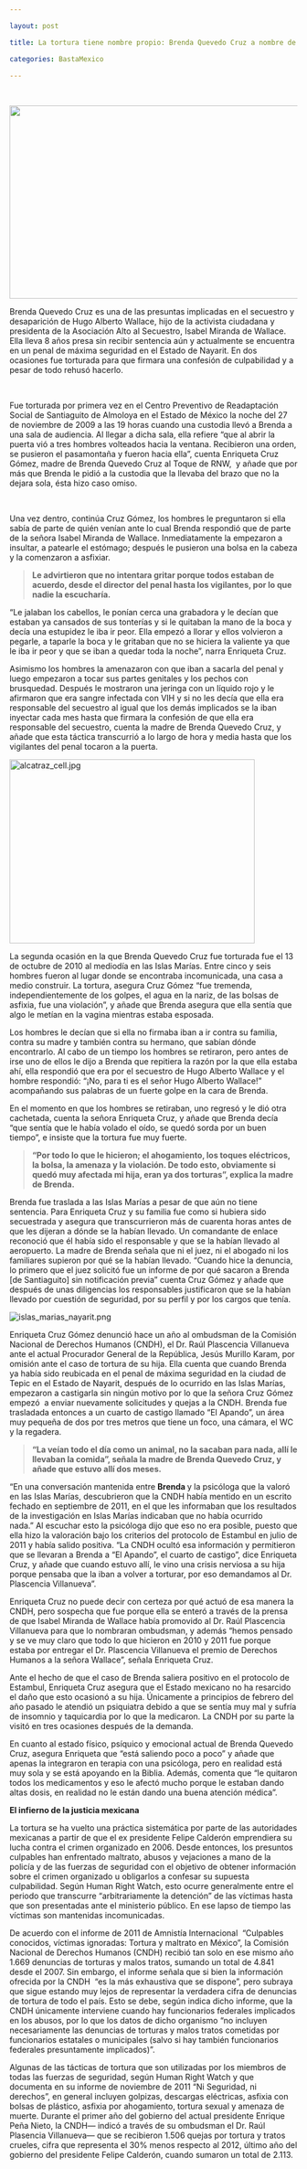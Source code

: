 ```yaml
---

layout: post

title: La tortura tiene nombre propio: Brenda Quevedo Cruz a nombre de Isabel Miranda de Wallace

categories: BastaMexico

---
```


<p>&nbsp;</p>
<p><img src="http://mexicoporflorencecassez.files.wordpress.com/2014/01/brenda-antes-y-despues1.jpg?w=595&amp;h=338" alt="" width="595" height="338" /></p>
<p>Brenda Quevedo Cruz es una de las presuntas implicadas en el secuestro y desaparici&oacute;n de Hugo Alberto Wallace, hijo de la activista ciudadana y presidenta de la Asociaci&oacute;n Alto al Secuestro, Isabel Miranda de Wallace. Ella lleva 8 a&ntilde;os presa sin recibir sentencia a&uacute;n y actualmente se encuentra en un penal de m&aacute;xima seguridad en el Estado de Nayarit. En dos ocasiones fue torturada para que firmara una confesi&oacute;n de culpabilidad y a pesar de todo rehus&oacute; hacerlo.</p>
<p><strong>&nbsp;</strong></p>
<p>Fue torturada por primera vez en el Centro Preventivo de Readaptaci&oacute;n Social de Santiaguito de Almoloya en el Estado de M&eacute;xico la noche del 27 de noviembre de 2009 a las 19 horas cuando una custodia llev&oacute; a Brenda a una sala de audiencia. Al llegar a dicha sala, ella refiere &ldquo;que al abrir la puerta vi&oacute; a tres hombres volteados hacia la ventana. Recibieron una orden, se pusieron el pasamonta&ntilde;a y fueron hacia ella&rdquo;, cuenta Enriqueta Cruz G&oacute;mez, madre de Brenda Quevedo Cruz al Toque de RNW,&nbsp; y a&ntilde;ade que por m&aacute;s que Brenda le pidi&oacute; a la custodia que la llevaba del brazo que no la dejara sola, &eacute;sta hizo caso omiso.</p>
<div id="media-soundcloud-1" class="media-soundcloud-outer-wrapper">&nbsp;</div>
<p>Una vez dentro, contin&uacute;a Cruz G&oacute;mez, los hombres le preguntaron si ella sab&iacute;a de parte de qui&eacute;n ven&iacute;an ante lo cual Brenda respondi&oacute; que de parte de la se&ntilde;ora Isabel Miranda de Wallace. Inmediatamente la empezaron a insultar, a patearle el est&oacute;mago; despu&eacute;s le pusieron una bolsa en la cabeza y la comenzaron a asfixiar.</p>
<blockquote>
<p><strong>Le advirtieron que no intentara gritar porque todos estaban de acuerdo, desde el director del penal hasta los vigilantes, por lo que nadie la escuchar&iacute;a.</strong></p>
</blockquote>
<p>&ldquo;Le jalaban los cabellos, le pon&iacute;an cerca una grabadora y le dec&iacute;an que estaban ya cansados de sus tonter&iacute;as y si le quitaban la mano de la boca y dec&iacute;a una estupidez le iba ir peor. Ella empez&oacute; a llorar y ellos volvieron a pegarle, a taparle la boca y le gritaban que no se hiciera la valiente ya que le iba ir peor y que se iban a quedar toda la noche&rdquo;, narra Enriqueta Cruz.</p>
<p>Asimismo los hombres la amenazaron con que iban a sacarla del penal y luego empezaron a tocar sus partes genitales y los pechos con brusquedad. Despu&eacute;s le mostraron una jeringa con un l&iacute;quido rojo y le afirmaron que era sangre infectada con VIH y si no les dec&iacute;a que ella era responsable del secuestro al igual que los dem&aacute;s implicados se la iban inyectar cada mes hasta que firmara la confesi&oacute;n de que ella era responsable del secuestro, cuenta la madre de Brenda Quevedo Cruz, y a&ntilde;ade que esta t&aacute;ctica transcurri&oacute; a lo largo de hora y media hasta que los vigilantes del penal tocaron a la puerta.</p>
<p><img class="media-element file-original aligncenter" title="alcatraz_cell.jpg" src="http://eltoque.com/sites/eltoque.com/files/alcatraz_cell.jpg" alt="alcatraz_cell.jpg" width="429" height="322" /></p>
<p>La segunda ocasi&oacute;n en la que Brenda Quevedo Cruz fue torturada fue el 13 de octubre de 2010 al mediod&iacute;a en las Islas Mar&iacute;as. Entre cinco y seis hombres fueron al lugar donde se encontraba incomunicada, una casa a medio construir. La tortura, asegura Cruz G&oacute;mez &ldquo;fue tremenda, independientemente de los golpes, el agua en la nariz, de las bolsas de asfixia, fue una violaci&oacute;n&rdquo;, y a&ntilde;ade que Brenda asegura que ella sent&iacute;a que algo le met&iacute;an en la vagina mientras estaba esposada.</p>
<p>Los hombres le dec&iacute;an que si ella no firmaba iban a ir contra su familia, contra su madre y tambi&eacute;n contra su hermano, que sab&iacute;an d&oacute;nde encontrarlo. Al cabo de un tiempo los hombres se retiraron, pero antes de irse uno de ellos le dijo a Brenda que repitiera la raz&oacute;n por la que ella estaba ah&iacute;, ella respondi&oacute; que era por el secuestro de Hugo Alberto Wallace y el hombre respondi&oacute;: &ldquo;&iexcl;No, para ti es el se&ntilde;or Hugo Alberto Wallace!&rdquo; acompa&ntilde;ando sus palabras de un fuerte golpe en la cara de Brenda.</p>
<p>En el momento en que los hombres se retiraban, uno regres&oacute; y le di&oacute; otra cachetada, cuenta la se&ntilde;ora Enriqueta Cruz, y a&ntilde;ade que Brenda dec&iacute;a &ldquo;que sent&iacute;a que le hab&iacute;a volado el o&iacute;do, se qued&oacute; sorda por un buen tiempo&rdquo;, e insiste que la tortura fue muy fuerte.</p>
<blockquote>
<p><strong>&ldquo;Por todo lo que le hicieron; el ahogamiento, los toques el&eacute;ctricos, la bolsa, la amenaza y la violaci&oacute;n. De todo esto, obviamente si qued&oacute; muy afectada mi hija, eran ya dos torturas&rdquo;, explica la madre de Brenda.</strong></p>
</blockquote>
<p>Brenda fue traslada a las Islas Mar&iacute;as a pesar de que a&uacute;n no tiene sentencia. Para Enriqueta Cruz y su familia fue como si hubiera sido secuestrada y asegura que transcurrieron m&aacute;s de cuarenta horas antes de que les dijeran a d&oacute;nde se la hab&iacute;an llevado. Un comandante de enlace reconoci&oacute; que &eacute;l hab&iacute;a sido el responsable y que se la hab&iacute;an llevado al aeropuerto. La madre de Brenda se&ntilde;ala que ni el juez, ni el abogado ni los familiares supieron por qu&eacute; se la hab&iacute;an llevado. &ldquo;Cuando hice la denuncia, lo primero que el juez solicit&oacute; fue un informe de por qu&eacute; sacaron a Brenda [de Santiaguito] sin notificaci&oacute;n previa&rdquo; cuenta Cruz G&oacute;mez y a&ntilde;ade que despu&eacute;s de unas diligencias los responsables justificaron que se la hab&iacute;an llevado por cuesti&oacute;n de seguridad, por su perfil y por los cargos que ten&iacute;a.</p>
<p><img class="media-element file-original aligncenter" title="islas_marias_nayarit.png" src="http://eltoque.com/sites/eltoque.com/files/islas_marias_nayarit.png" alt="islas_marias_nayarit.png" /></p>
<p>Enriqueta Cruz G&oacute;mez denunci&oacute; hace un a&ntilde;o al ombudsman de la Comisi&oacute;n Nacional de Derechos Humanos (CNDH), el Dr. Ra&uacute;l Plascencia Villanueva ante el actual Procurador General de la Rep&uacute;blica, Jes&uacute;s Murillo Karam, por omisi&oacute;n ante el caso de tortura de su hija. Ella cuenta que cuando Brenda ya hab&iacute;a sido reubicada en el penal de m&aacute;xima seguridad en la ciudad de Tepic en el Estado de Nayarit, despu&eacute;s de lo ocurrido en las Islas Mar&iacute;as, empezaron a castigarla sin ning&uacute;n motivo por lo que la se&ntilde;ora Cruz G&oacute;mez empez&oacute;&nbsp; a enviar nuevamente solicitudes y quejas a la CNDH.&nbsp;Brenda fue trasladada entonces a un cuarto de castigo llamado &ldquo;El Apando&rdquo;, un &aacute;rea muy peque&ntilde;a de dos por tres metros que tiene un foco, una c&aacute;mara, el WC y la regadera.</p>
<blockquote>
<p><strong>&ldquo;La ve&iacute;an todo el d&iacute;a como un animal, no la sacaban para nada, all&iacute; le llevaban la comida&rdquo;, se&ntilde;ala la madre de Brenda Quevedo Cruz, y a&ntilde;ade que estuvo all&iacute; dos meses.&nbsp;</strong></p>
</blockquote>
<p>&ldquo;En una conversaci&oacute;n mantenida entre&nbsp;<strong>Brenda&nbsp;</strong>y la psic&oacute;loga que la valor&oacute; en las Islas Mar&iacute;as, descubrieron que&nbsp;la CNDH hab&iacute;a mentido en un escrito fechado en septiembre de 2011, en el que les informaban que los resultados de la investigaci&oacute;n en Islas Mar&iacute;as indicaban que no hab&iacute;a ocurrido nada.&rdquo;&nbsp;Al escuchar esto la psic&oacute;loga dijo que eso no era posible, puesto que ella hizo la valoraci&oacute;n bajo los criterios del protocolo de Estambul en julio de 2011 y hab&iacute;a salido positiva. &ldquo;La CNDH ocult&oacute; esa informaci&oacute;n y permitieron que se llevaran a Brenda a &ldquo;El Apando&rdquo;, el cuarto de castigo&rdquo;, dice Enriqueta Cruz, y a&ntilde;ade que cuando estuvo all&iacute;, le vino una crisis nerviosa a su hija porque pensaba que la iban a volver a torturar, por eso demandamos al Dr. Plascencia Villanueva&rdquo;.</p>
<p>Enriqueta Cruz no puede decir con certeza por qu&eacute; actu&oacute; de esa manera la CNDH, pero sospecha que fue porque ella se enter&oacute; a trav&eacute;s de la prensa de que Isabel Miranda de Wallace hab&iacute;a promovido al Dr. Ra&uacute;l Plascencia Villanueva para que lo nombraran ombudsman, y adem&aacute;s &ldquo;hemos pensado y se ve muy claro que todo lo que hicieron en 2010 y 2011 fue porque estaba por entregar el Dr. Plascencia Villanueva el premio de Derechos Humanos a la se&ntilde;ora Wallace&rdquo;, se&ntilde;ala Enriqueta Cruz.</p>
<p>Ante el hecho de que el caso de Brenda saliera positivo en el protocolo de Estambul, Enriqueta Cruz asegura que el Estado mexicano no ha resarcido el da&ntilde;o que esto ocasion&oacute; a su hija. &Uacute;nicamente a principios de febrero del a&ntilde;o pasado le atendi&oacute; un psiquiatra debido a que se sent&iacute;a muy mal y&nbsp;sufr&iacute;a de insomnio y taquicardia por lo que la medicaron. La CNDH por su parte la visit&oacute; en tres ocasiones despu&eacute;s de la demanda.</p>
<p>En cuanto al estado f&iacute;sico, ps&iacute;quico y emocional actual de Brenda Quevedo Cruz, asegura Enriqueta que &ldquo;est&aacute; saliendo poco a poco&rdquo; y a&ntilde;ade que apenas la integraron en terapia con una psic&oacute;loga, pero en realidad est&aacute; muy sola y se est&aacute; apoyando en la Biblia. Adem&aacute;s, comenta que &ldquo;le quitaron todos los medicamentos y eso le afect&oacute; mucho porque le estaban dando altas dosis, en realidad no le est&aacute;n dando una buena atenci&oacute;n m&eacute;dica&rdquo;.</p>
<p><strong>El infierno de la justicia mexicana</strong></p>
<p>La tortura se ha vuelto una pr&aacute;ctica sistem&aacute;tica por parte de las autoridades mexicanas a partir de que el ex presidente Felipe Calder&oacute;n emprendiera su lucha contra el crimen organizado en 2006. Desde entonces, los presuntos culpables han enfrentado maltrato, abusos y vejaciones a mano de la polic&iacute;a y de las fuerzas de seguridad con el objetivo de obtener informaci&oacute;n sobre el crimen organizado u obligarlos a confesar su supuesta culpabilidad.&nbsp;Seg&uacute;n Human Right Watch, esto ocurre generalmente entre el periodo que transcurre &ldquo;arbitrariamente la detenci&oacute;n&rdquo; de las v&iacute;ctimas hasta que son presentadas ante el ministerio p&uacute;blico. En ese lapso de tiempo las v&iacute;ctimas son mantenidas incomunicadas.</p>
<p>De acuerdo con el informe de 2011 de Amnist&iacute;a Internacional&nbsp; &ldquo;Culpables conocidos, v&iacute;ctimas ignoradas: Tortura y maltrato en M&eacute;xico&rdquo;, la Comisi&oacute;n Nacional de Derechos Humanos (CNDH) recibi&oacute; tan solo en ese mismo a&ntilde;o 1.669 denuncias de torturas y malos tratos, sumando un total de 4.841 desde el 2007.&nbsp;Sin embargo, el informe se&ntilde;ala que si bien la informaci&oacute;n ofrecida por la CNDH&nbsp; &ldquo;es la m&aacute;s exhaustiva que se dispone&rdquo;, pero subraya que sigue estando muy lejos de representar la verdadera cifra de denuncias de tortura de todo el pa&iacute;s. Esto se debe, seg&uacute;n indica dicho informe, que la CNDH &uacute;nicamente interviene cuando hay funcionarios federales implicados en los abusos, por lo que los datos de dicho organismo &ldquo;no incluyen necesariamente las denuncias de torturas y malos tratos cometidas por funcionarios estatales o municipales (salvo si hay tambi&eacute;n funcionarios federales presuntamente implicados)&rdquo;.</p>
<p>Algunas de las t&aacute;cticas de tortura que son utilizadas por los miembros de todas las fuerzas de seguridad, seg&uacute;n Human Right Watch y que documenta en su informe de noviembre de 2011 &ldquo;Ni Seguridad, ni derechos&rdquo;, en general incluyen golpizas, descargas el&eacute;ctricas, asfixia con bolsas de pl&aacute;stico, asfixia por ahogamiento, tortura sexual y amenaza de muerte.&nbsp;Durante el primer a&ntilde;o del gobierno del actual presidente Enrique Pe&ntilde;a Nieto, la CNDH&mdash; indic&oacute; a trav&eacute;s de su ombudsman el Dr. Ra&uacute;l Plasencia Villanueva&mdash; que se recibieron 1.506 quejas por tortura y tratos crueles, cifra que representa el 30% menos respecto al 2012, &uacute;ltimo a&ntilde;o del gobierno del presidente Felipe Calder&oacute;n, cuando sumaron un total de 2.113.</p>
